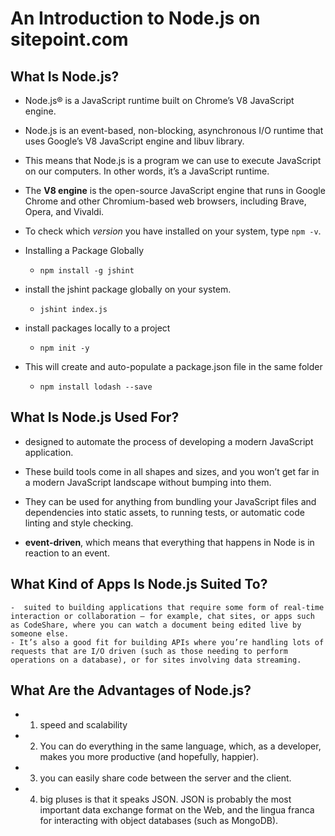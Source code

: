 # An Introduction to Node.js on sitepoint.com

## What Is Node.js?
  - Node.js® is a JavaScript runtime built on Chrome’s V8 JavaScript engine.
  - Node.js is an event-based, non-blocking, asynchronous I/O runtime that uses Google’s V8 JavaScript engine and libuv library.
  - This means that Node.js is a program we can use to execute JavaScript on our computers. In other words, it’s a JavaScript runtime.

- The **V8 engine** is the open-source JavaScript engine that runs in Google Chrome and other Chromium-based web browsers, including Brave, Opera, and Vivaldi.

- To check which *version* you have installed on your system, type `npm -v`.
- Installing a Package Globally
  - `npm install -g jshint`
- install the jshint package globally on your system.
  - `jshint index.js`
- install packages locally to a project
  - `npm init -y`
- This will create and auto-populate a package.json file in the same folder
  - `npm install lodash --save`

## What Is Node.js Used For?
  - designed to automate the process of developing a modern JavaScript application.
  - These build tools come in all shapes and sizes, and you won’t get far in a modern JavaScript landscape without bumping into them. 
  - They can be used for anything from bundling your JavaScript files and dependencies into static assets, to running tests, or automatic code linting and style checking.

  - **event-driven**, which means that everything that happens in Node is in reaction to an event.


## What Kind of Apps Is Node.js Suited To?
    -  suited to building applications that require some form of real-time interaction or collaboration — for example, chat sites, or apps such as CodeShare, where you can watch a document being edited live by someone else. 
    - It’s also a good fit for building APIs where you’re handling lots of requests that are I/O driven (such as those needing to perform operations on a database), or for sites involving data streaming.
    

## What Are the Advantages of Node.js?
   - 1. speed and scalability
   - 2. You can do everything in the same language, which, as a developer, makes you more productive (and hopefully, happier).
   - 3. you can easily share code between the server and the client.
   - 4. big pluses is that it speaks JSON. JSON is probably the most important data exchange format on the Web, and the lingua franca for interacting with object databases (such as MongoDB).
